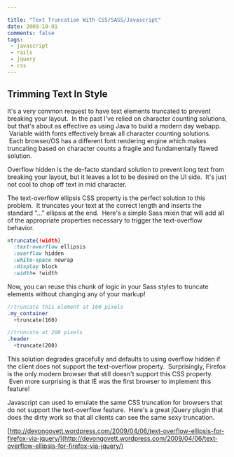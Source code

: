 ```yaml
---

title: "Text Truncation With CSS/SASS/Javascript"
date: 2009-10-01
comments: false
tags:
 - javascript
 - rails
 - jquery
 - css
---
```




Trimming Text In Style
----------------------


It's a very common request to have text elements truncated to prevent breaking your layout.  In the past I've relied on character counting solutions, but that's about as effective as using Java to build a modern day webapp.  Variable width fonts effectively break all character counting solutions.  Each browser/OS has a different font rendering engine which makes truncating based on character counts a fragile and fundamentally flawed solution.


Overflow hidden is the de-facto standard solution to prevent long text from breaking your layout, but it leaves a lot to be desired on the UI side.  It's just not cool to chop off text in mid character.


The text-overflow ellipsis CSS property is the perfect solution to this problem.  It truncates your text at the correct length and inserts the standard "..." ellipsis at the end.  Here's a simple Sass mixin that will add all of the appropriate properties necessary to trigger the text-overflow behavior.


```sass
=truncate(!width)
  :text-overflow ellipsis
  :overflow hidden
  :white-space nowrap
  :display block
  :width= !width
```


Now, you can reuse this chunk of logic in your Sass styles to truncate elements without changing any of your markup!


```sass
//truncate this element at 160 pixels
.my_container
  +truncate(160)

//truncate at 200 pixels
.header
  +truncate(200)
```


This solution degrades gracefully and defaults to using overflow hidden if the client does not support the text-overflow property.  Surprisingly, Firefox is the only modern browser that still doesn't support this CSS property.  Even more surprising is that IE was the first browser to implement this feature!


Javascript can used to emulate the same CSS truncation for browsers that do not support the text-overflow feature.  Here's a great jQuery plugin that does the dirty work so that all clients can see the same sexy truncation.

[http://devongovett.wordpress.com/2009/04/06/text-overflow-ellipsis-for-firefox-via-jquery/](http://devongovett.wordpress.com/2009/04/06/text-overflow-ellipsis-for-firefox-via-jquery/)

